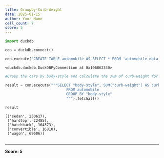 ```yaml
---
title: Groupby-Curb-Weight
date: 2025-01-15
author: Your Name
cell_count: 7
score: 5
---
```


```python
import duckdb
```


```python
con = duckdb.connect()
```


```python
con.execute("CREATE TABLE automobile AS SELECT * FROM 'automobile_data.csv'")
```




    <duckdb.duckdb.DuckDBPyConnection at 0x106062330>




```python
#Group the cars by body-style and calculate the sum of curb-weight for each group.
```


```python
result = con.execute("""SELECT "body-style", SUM("curb-weight") AS curb
                            FROM automobile
                            GROUP BY "body-style"
                            """).fetchall()
```


```python
result
```




    [('sedan', 250617),
     ('hardtop', 22485),
     ('hatchback', 164373),
     ('convertible', 16810),
     ('wagon', 69606)]




```python

```


---
**Score: 5**
